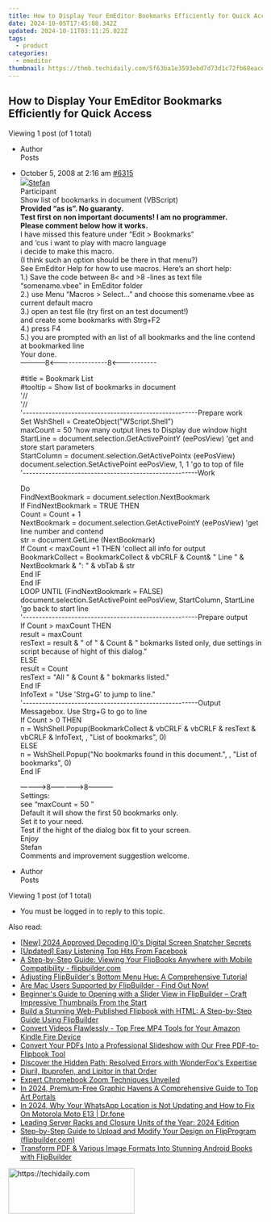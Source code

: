 ```yaml
---
title: How to Display Your EmEditor Bookmarks Efficiently for Quick Access
date: 2024-10-05T17:45:08.342Z
updated: 2024-10-11T03:11:25.022Z
tags:
  - product
categories:
  - emeditor
thumbnail: https://thmb.techidaily.com/5f63ba1e3593ebd7d73d1c72fb68eace0cd63a5c8a537d585a504e6de4ee75de.jpg
---
```


## How to Display Your EmEditor Bookmarks Efficiently for Quick Access

Viewing 1 post (of 1 total)

* Author  
Posts
* October 5, 2008 at 2:16 am [#6315](https://tools.techidaily.com/emeditor/products/)  
[![](https://secure.gravatar.com/avatar/f29c043a3cc5c5dac8db4e62939893e9?s=80&d=identicon&r=g)Stefan](https://www.emeditor.com/forums/users/Stefan/ "View Stefan's profile")  
Participant  
Show list of bookmarks in document (VBScript)  
**Provided “as is”. No guaranty.**  
 **Test first on non important documents! I am no programmer.**  
 **Please comment below how it works.**  
 I have missed this feature under “Edit > Bookmarks”  
 and ‘cus i want to play with macro language  
 i decide to make this macro.  
 (I think such an option should be there in that menu?)  
 See EmEditor Help for how to use macros. Here’s an short help:  
 1.) Save the code between 8< and >8 -lines as text file “somename.vbee” in EmEditor folder  
 2.) use Menu “Macros > Select…” and choose this somename.vbee as current default macro  
 3.) open an test file (try first on an test document!)  
 and create some bookmarks with Strg+F2  
 4.) press F4  
 5.) you are prompted with an list of all bookmarks and the line contend at bookmarked line  
 Your done.  
 ———–8<---------------8<-----------  
    
	#title = Bookmark List  
	#tooltip = Show list of bookmarks in document  
	'//  
	'//  
	'------------------------------------------------------Prepare work  
	Set WshShell = CreateObject("WScript.Shell")  
	maxCount = 50 								'how many output lines to Display	due window hight  
	StartLine = document.selection.GetActivePointY (eePosView)		'get and store start parameters  
	StartColumn = document.selection.GetActivePointx (eePosView)  
	document.selection.SetActivePoint eePosView, 1, 1				'go to top of file  
	'------------------------------------------------------Work  
	    
	Do  
		FindNextBookmark = document.selection.NextBookmark  
		If FindNextBookmark = TRUE THEN  
			Count = Count + 1  
			NextBookmark = document.selection.GetActivePointY (eePosView) 'get line number and contend  
			str = document.GetLine (NextBookmark)  
			If Count < maxCount +1 THEN									'collect all info for output  
				BookmarkCollect =  BookmarkCollect & vbCRLF & Count& "  Line " & NextBookmark & ": " & vbTab & str  
			End IF  
		End IF  
	LOOP UNTIL (FindNextBookmark  = FALSE)  
	document.selection.SetActivePoint eePosView, StartColumn, StartLine		'go back to start line  
	'------------------------------------------------------Prepare output  
	If Count > maxCount THEN  
		result = maxCount  
		resText = result & " of " & Count & " bokmarks listed only, due settings in script because of hight of this dialog."  
	ELSE  
		result = Count  
		resText = "All " & Count & " bokmarks listed."  
	End IF  
	InfoText = "Use 'Strg+G' to jump to line."  
	'------------------------------------------------------Output Messagebox. Use Strg+G to go to line  
	If Count > 0 THEN  
	    n = WshShell.Popup(BookmarkCollect & vbCRLF & vbCRLF & resText & vbCRLF & InfoText, , "List of bookmarks", 0)  
	ELSE  
	    n = WshShell.Popup("No bookmarks found in this document.", , "List of bookmarks", 0)  
	End IF  
	    
	    
	 ———–>8—————>8———–  
 Settings:  
 see “maxCount = 50 ”  
 Default it will show the first 50 bookmarks only.  
 Set it to your need.  
 Test if the hight of the dialog box fit to your screen.  
 Enjoy  
 Stefan  
 Comments and improvement suggestion welcome.
* Author  
Posts

Viewing 1 post (of 1 total)

* You must be logged in to reply to this topic.

<ins class="adsbygoogle"
     style="display:block"
     data-ad-format="autorelaxed"
     data-ad-client="ca-pub-7571918770474297"
     data-ad-slot="1223367746"></ins>

<ins class="adsbygoogle"
     style="display:block"
     data-ad-client="ca-pub-7571918770474297"
     data-ad-slot="8358498916"
     data-ad-format="auto"
     data-full-width-responsive="true"></ins>

<span class="atpl-alsoreadstyle">Also read:</span>
<div><ul>
<li><a href="https://desktop-recording.techidaily.com/new-2024-approved-decoding-ios-digital-screen-snatcher-secrets/"><u>[New] 2024 Approved Decoding IO's Digital Screen Snatcher Secrets</u></a></li>
<li><a href="https://facebook-video-recording.techidaily.com/updated-easy-listening-top-hits-from-facebook/"><u>[Updated] Easy Listening Top Hits From Facebook</u></a></li>
<li><a href="https://win-webster.techidaily.com/a-step-by-step-guide-viewing-your-flipbooks-anywhere-with-mobile-compatibility-flipbuildercom/"><u>A Step-by-Step Guide: Viewing Your FlipBooks Anywhere with Mobile Compatibility - flipbuilder.com</u></a></li>
<li><a href="https://win-webster.techidaily.com/adjusting-flipbuilders-bottom-menu-hue-a-comprehensive-tutorial/"><u>Adjusting FlipBuilder's Bottom Menu Hue: A Comprehensive Tutorial</u></a></li>
<li><a href="https://win-webster.techidaily.com/are-mac-users-supported-by-flipbuilder-find-out-now/"><u>Are Mac Users Supported by FlipBuilder - Find Out Now!</u></a></li>
<li><a href="https://win-webster.techidaily.com/beginners-guide-to-opening-with-a-slider-view-in-flipbuilder-craft-impressive-thumbnails-from-the-start/"><u>Beginner's Guide to Opening with a Slider View in FlipBuilder – Craft Impressive Thumbnails From the Start</u></a></li>
<li><a href="https://win-webster.techidaily.com/build-a-stunning-web-published-flipbook-with-html-a-step-by-step-guide-using-flipbuilder/"><u>Build a Stunning Web-Published Flipbook with HTML: A Step-by-Step Guide Using FlipBuilder</u></a></li>
<li><a href="https://tech-haven.techidaily.com/convert-videos-flawlessly-top-free-mp4-tools-for-your-amazon-kindle-fire-device/"><u>Convert Videos Flawlessly - Top Free MP4 Tools for Your Amazon Kindle Fire Device</u></a></li>
<li><a href="https://win-webster.techidaily.com/convert-your-pdfs-into-a-professional-slideshow-with-our-free-pdf-to-flipbook-tool/"><u>Convert Your PDFs Into a Professional Slideshow with Our Free PDF-to-Flipbook Tool</u></a></li>
<li><a href="https://video-capture.techidaily.com/discover-the-hidden-path-resolved-errors-with-wonderfoxs-expertise/"><u>Discover the Hidden Path: Resolved Errors with WonderFox's Expertise</u></a></li>
<li><a href="https://win-howtos.techidaily.com/diuril-ibuprofen-and-lipitor-in-that-order/"><u>Diuril, Ibuprofen, and Lipitor in that Order</u></a></li>
<li><a href="https://fox-cloud.techidaily.com/expert-chromebook-zoom-techniques-unveiled/"><u>Expert Chromebook Zoom Techniques Unveiled</u></a></li>
<li><a href="https://extra-approaches.techidaily.com/in-2024-premium-free-graphic-havens-a-comprehensive-guide-to-top-art-portals/"><u>In 2024, Premium-Free Graphic Havens A Comprehensive Guide to Top Art Portals</u></a></li>
<li><a href="https://location-social.techidaily.com/in-2024-why-your-whatsapp-location-is-not-updating-and-how-to-fix-on-motorola-moto-e13-drfone-by-drfone-virtual-android/"><u>In 2024, Why Your WhatsApp Location is Not Updating and How to Fix On Motorola Moto E13 | Dr.fone</u></a></li>
<li><a href="https://tech-renaissance.techidaily.com/leading-server-racks-and-closure-units-of-the-year-2024-edition/"><u>Leading Server Racks and Closure Units of the Year: 2024 Edition</u></a></li>
<li><a href="https://win-webster.techidaily.com/step-by-step-guide-to-upload-and-modify-your-design-on-flipprogram-flipbuildercom/"><u>Step-by-Step Guide to Upload and Modify Your Design on FlipProgram (flipbuilder.com)</u></a></li>
<li><a href="https://win-webster.techidaily.com/transform-pdf-and-various-image-formats-into-stunning-android-books-with-flipbuilder/"><u>Transform PDF & Various Image Formats Into Stunning Android Books with FlipBuilder</u></a></li>
</ul></div>

<!-- affiliate ads begin -->
<a href="https://review-au.sjv.io/c/5597632/2098705/14409" target="_top" id="2098705">
  <img src="//a.impactradius-go.com/display-ad/14409-2098705" border="0" alt="https://techidaily.com" width="250" height="90"/>
</a>
<img height="0" width="0" src="https://review-au.sjv.io/i/5597632/2098705/14409" style="position:absolute;visibility:hidden;" border="0" />
<!-- affiliate ads end -->

